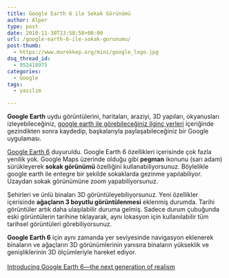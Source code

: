 ```yaml
---
title: Google Earth 6 ile Sokak Görünümü
author: Alper
type: post
date: 2010-11-30T13:58:58+00:00
url: /google-earth-6-ile-sokak-gorunumu/
post-thumb:
  - https://www.murekkep.org/mini/google_logo.jpg
dsq_thread_id:
  - 952418975
categories:
  - Google
tags:
  - yazılım

---
```

**Google Earth** uydu görüntülerini, haritaları, araziyi, 3D yapıları, okyanusları izleyebileceğiniz, [google earth ile görebileceğiniz ilginç yerleri][1] içeriğinde gezindikten sonra kaydedip, başkalarıyla paylaşabileceğiniz bir Google uygulaması. 

<a href="http://www.google.com/intl/tr/earth/index.html" target="_blank">Google Earth 6</a> duyuruldu. Google Earth 6 özellikleri içerisinde çok fazla yenilik yok. Google Maps üzerinde olduğu gibi **pegman** ikonunu (sarı adam) sürükleyerek **sokak görünümü** özelliğini kullanabiliyorsunuz. Böylelikle google earth ile entegre bir şekilde sokaklarda gezinme yapılabiliyor. Uzaydan sokak görünümüne zoom yapabiliyorsunuz. 

Şehirleri ve ünlü binaları 3D görüntüleyebiliyorsunuz. Yeni özellikler içerisinde **ağaçların 3 boyutlu görüntülenmesi** eklenmiş durumda. Tarihi görüntüler artık daha ulaşılabilir duruma gelmiş. Sadece durum çubuğunda eski görüntülerin tarihine tıklayarak, aynı lokasyon için kullanılabilir tüm tarihsel görüntüleri görebiliyorsunuz. 

**Google Earth 6** için aynı zamanda yer seviyesinde navigasyon eklenerek binaların ve ağaçların 3D görünümlerinin yanısıra binaların yükseklik ve genişliklerinin 3D ölçümleriyle hareket ediyor.  
<a href="http://googleblog.blogspot.com/2010/11/introducing-google-earth-6the-next.html" target="_blank"><br /> Introducing Google Earth 6—the next generation of realism</a>

 [1]: https://www.murekkep.org/googleearth-ile-gorebilceginiz-ilginc-yerler-400